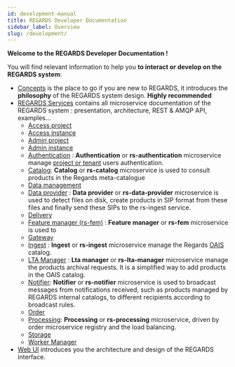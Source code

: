 ```yaml
---
id: development-manual
title: REGARDS Developer Documentation
sidebar_label: Overview
slug: /development/
---
```


**Welcome to the REGARDS Developer Documentation !**

You will find relevant information to help you **to interact or develop on the REGARDS system**:

- [Concepts](./concepts/01-overview.md) is the place to go if you are new to REGARDS, it introduces the **philosophy**
  of
  the REGARDS system design. **Highly recommended**
- [REGARDS Services](./services/overview.md) contains all microservice documentation of the REGARDS system :
  presentation,
  architecture, REST & AMQP API, examples...
    - [Access project](./backend/regards/access/access.md)
    - [Access instance](./backend/regards/access/access.md)
    - [Admin project](./backend/regards/admin/admin.md)
    - [Admin instance](./backend/regards/admin-instance/overview.md)
    - [Authentication](services/authentication/authentication-overview.md) : **Authentication** or **rs-authentication** microservice manage 
      [project or tenant](./concepts/03-multitenant.md) users authentication.
    - [Catalog](services/catalog/overview.md): **Catalog** or **rs-catalog** microservice is used to consult 
      products in the Regards meta-catalogue
    - [Data management](./backend/regards/dam/dam.md)
    - [Data provider](./services/dataprovider/dataprovider-overview.md) : **Data provider** or **rs-data-provider** microservice is used to detect files on disk, 
      create products in SIP format from these files and finally send these SIPs to the rs-ingest service.
    - [Delivery](services/delivery/delivery-overview.md)
    - [Feature manager (rs-fem)](services/fem/overview.md) : **Feature manager** or **rs-fem** microservice is used to 
    - [Gateway](./services/gateway/gateway.md)
    - [Ingest](services/ingest/overview.md) : **Ingest** or **rs-ingest** microservice manage the
      Regards [OAIS](appendices/01-oais.md) catalog.
    - [LTA Manager](services/lta-manager/lta-manager.md) : **Lta manager** or **rs-lta-manager** microservice manage the products archival requests.
      It is a simplified way to add products in the OAIS catalog.
    - [Notifier](services/notifier/overview.md): **Notifier** or **rs-notifier** microservice is used to broadcast messages from
      notifications received, such as products managed by REGARDS internal catalogs, to different recipients according to broadcast rules.
    - [Order](./backend/regards/order/order.md)
    - [Processing](services/processing/overview.md): **Processing** or **rs-processing** microservice, driven by order 
      microservice registry and the load balancing.
    - [Storage](./backend/regards/storage/storage.md)
    - [Worker Manager](./backend/regards/worker-manager/storage.md)
- [Web UI](./frontend/arch.md) introduces you the architecture and design of the REGARDS interface.